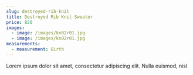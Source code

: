 ```yaml
---
slug: destroyed-rib-knit
title: Destroyed Rib Knit Sweater
price: 820
images:
  - image: /images/kn02r01.jpg
  - image: /images/kn02r01.jpg
measurements:
  - measurement: Girth
---
```

Lorem ipsum dolor sit amet, consectetur adipiscing elit. Nulla euismod, nisl